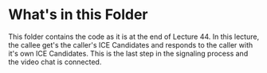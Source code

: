 # What's in this Folder

This folder contains the code as it is at the end of Lecture 44. In this lecture, the callee get's the caller's ICE Candidates and responds to the
caller with it's own ICE Candidates. This is the last step in the signaling process and the video chat is connected.
